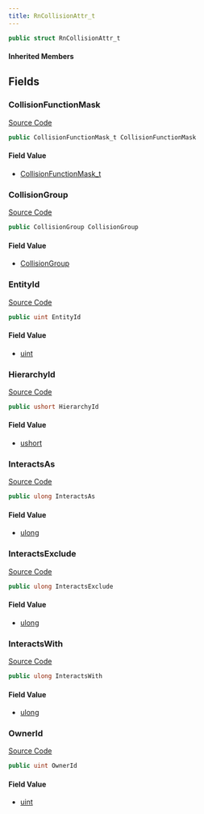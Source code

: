 ```yaml
---
title: RnCollisionAttr_t
---
```


```csharp
public struct RnCollisionAttr_t
```

#### Inherited Members

## Fields

### CollisionFunctionMask

[Source Code](https://github.com/swiftly-solution/swiftlys2/blob/main/managed/src/SwiftlyS2.Shared/Natives/Structs/RnCollisionAttr_t.cs#L25)

```csharp
public CollisionFunctionMask_t CollisionFunctionMask
```

#### Field Value

- [CollisionFunctionMask_t](/docs/api/shared/natives/collisionfunctionmask_t)

### CollisionGroup

[Source Code](https://github.com/swiftly-solution/swiftlys2/blob/main/managed/src/SwiftlyS2.Shared/Natives/Structs/RnCollisionAttr_t.cs#L24)

```csharp
public CollisionGroup CollisionGroup
```

#### Field Value

- [CollisionGroup](/docs/api/shared/natives/collisiongroup)

### EntityId

[Source Code](https://github.com/swiftly-solution/swiftlys2/blob/main/managed/src/SwiftlyS2.Shared/Natives/Structs/RnCollisionAttr_t.cs#L21)

```csharp
public uint EntityId
```

#### Field Value

- [uint](https://learn.microsoft.com/dotnet/api/system.uint32)

### HierarchyId

[Source Code](https://github.com/swiftly-solution/swiftlys2/blob/main/managed/src/SwiftlyS2.Shared/Natives/Structs/RnCollisionAttr_t.cs#L23)

```csharp
public ushort HierarchyId
```

#### Field Value

- [ushort](https://learn.microsoft.com/dotnet/api/system.uint16)

### InteractsAs

[Source Code](https://github.com/swiftly-solution/swiftlys2/blob/main/managed/src/SwiftlyS2.Shared/Natives/Structs/RnCollisionAttr_t.cs#L18)

```csharp
public ulong InteractsAs
```

#### Field Value

- [ulong](https://learn.microsoft.com/dotnet/api/system.uint64)

### InteractsExclude

[Source Code](https://github.com/swiftly-solution/swiftlys2/blob/main/managed/src/SwiftlyS2.Shared/Natives/Structs/RnCollisionAttr_t.cs#L20)

```csharp
public ulong InteractsExclude
```

#### Field Value

- [ulong](https://learn.microsoft.com/dotnet/api/system.uint64)

### InteractsWith

[Source Code](https://github.com/swiftly-solution/swiftlys2/blob/main/managed/src/SwiftlyS2.Shared/Natives/Structs/RnCollisionAttr_t.cs#L19)

```csharp
public ulong InteractsWith
```

#### Field Value

- [ulong](https://learn.microsoft.com/dotnet/api/system.uint64)

### OwnerId

[Source Code](https://github.com/swiftly-solution/swiftlys2/blob/main/managed/src/SwiftlyS2.Shared/Natives/Structs/RnCollisionAttr_t.cs#L22)

```csharp
public uint OwnerId
```

#### Field Value

- [uint](https://learn.microsoft.com/dotnet/api/system.uint32)

